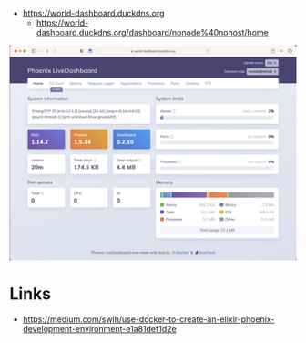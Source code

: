 
   * https://world-dashboard.duckdns.org
      * https://world-dashboard.duckdns.org/dashboard/nonode%40nohost/home

![alt text](doc/elixir-phoenix-dashboard.png "Title")

# Links
   * https://medium.com/swlh/use-docker-to-create-an-elixir-phoenix-development-environment-e1a81def1d2e

